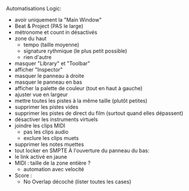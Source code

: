 Automatisations Logic:
 - avoir uniquement la "Main Window"
 - Beat & Project (PAS le large)
 - métronome et count in désactivés
 - zone du haut
    - tempo (taille moyenne)
    - signature rythmique (le plus petit possible)
    - rien d'autre
 - masquer "Library" et "Toolbar"
 - afficher "Inspector"
 - masquer le panneau à droite
 - masquer le panneau en bas
 - afficher la palette de couleur (tout en haut à gauche)
 - ajuster vue en largeur
 - mettre toutes les pistes à la même taille (plutôt petites)
 - supprimer les pistes vides
 - supprimer les pistes de direct du film (surtout quand elles dépassent)
 - désactiver les instruments virtuels
 - joindre les clips MIDI
    - pas les clips audio
    - exclure les clips muets
 - supprimer les notes muettes
 - tout locker en SMPTE
 À l'ouverture du panneau du bas:
 - le link activé en jaune
 - MIDI : taille de la zone entière ?
   - automation avec velocité
 - Score :
   - No Overlap décoché (lister toutes les cases)